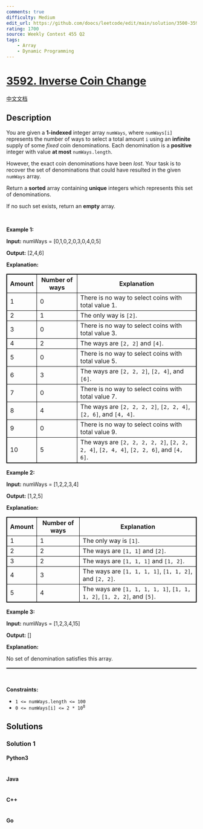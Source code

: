 ```yaml
---
comments: true
difficulty: Medium
edit_url: https://github.com/doocs/leetcode/edit/main/solution/3500-3599/3592.Inverse%20Coin%20Change/README_EN.md
rating: 1700
source: Weekly Contest 455 Q2
tags:
    - Array
    - Dynamic Programming
---
```


<!-- problem:start -->

# [3592. Inverse Coin Change](https://leetcode.com/problems/inverse-coin-change)

[中文文档](/solution/3500-3599/3592.Inverse%20Coin%20Change/README.md)

## Description

<!-- description:start -->

<p>You are given a <strong>1-indexed</strong> integer array <code>numWays</code>, where <code>numWays[i]</code> represents the number of ways to select a total amount <code>i</code> using an <strong>infinite</strong> supply of some <em>fixed</em> coin denominations. Each denomination is a <strong>positive</strong> integer with value <strong>at most</strong> <code>numWays.length</code>.</p>

<p>However, the exact coin denominations have been <em>lost</em>. Your task is to recover the set of denominations that could have resulted in the given <code>numWays</code> array.</p>

<p>Return a <strong>sorted</strong> array containing <strong>unique</strong> integers which represents this set of denominations.</p>

<p>If no such set exists, return an <strong>empty</strong> array.</p>

<p>&nbsp;</p>
<p><strong class="example">Example 1:</strong></p>

<div class="example-block">
<p><strong>Input:</strong> <span class="example-io">numWays = [0,1,0,2,0,3,0,4,0,5]</span></p>

<p><strong>Output:</strong> <span class="example-io">[2,4,6]</span></p>

<p><strong>Explanation:</strong></p>

<table style="border: 1px solid black;">
	<tbody>
		<tr>
			<th style="border: 1px solid black;">Amount</th>
			<th style="border: 1px solid black;">Number of ways</th>
			<th style="border: 1px solid black;">Explanation</th>
		</tr>
		<tr>
			<td style="border: 1px solid black;">1</td>
			<td style="border: 1px solid black;">0</td>
			<td style="border: 1px solid black;">There is no way to select coins with total value 1.</td>
		</tr>
		<tr>
			<td style="border: 1px solid black;">2</td>
			<td style="border: 1px solid black;">1</td>
			<td style="border: 1px solid black;">The only way is <code>[2]</code>.</td>
		</tr>
		<tr>
			<td style="border: 1px solid black;">3</td>
			<td style="border: 1px solid black;">0</td>
			<td style="border: 1px solid black;">There is no way to select coins with total value 3.</td>
		</tr>
		<tr>
			<td style="border: 1px solid black;">4</td>
			<td style="border: 1px solid black;">2</td>
			<td style="border: 1px solid black;">The ways are <code>[2, 2]</code> and <code>[4]</code>.</td>
		</tr>
		<tr>
			<td style="border: 1px solid black;">5</td>
			<td style="border: 1px solid black;">0</td>
			<td style="border: 1px solid black;">There is no way to select coins with total value 5.</td>
		</tr>
		<tr>
			<td style="border: 1px solid black;">6</td>
			<td style="border: 1px solid black;">3</td>
			<td style="border: 1px solid black;">The ways are <code>[2, 2, 2]</code>, <code>[2, 4]</code>, and <code>[6]</code>.</td>
		</tr>
		<tr>
			<td style="border: 1px solid black;">7</td>
			<td style="border: 1px solid black;">0</td>
			<td style="border: 1px solid black;">There is no way to select coins with total value 7.</td>
		</tr>
		<tr>
			<td style="border: 1px solid black;">8</td>
			<td style="border: 1px solid black;">4</td>
			<td style="border: 1px solid black;">The ways are <code>[2, 2, 2, 2]</code>, <code>[2, 2, 4]</code>, <code>[2, 6]</code>, and <code>[4, 4]</code>.</td>
		</tr>
		<tr>
			<td style="border: 1px solid black;">9</td>
			<td style="border: 1px solid black;">0</td>
			<td style="border: 1px solid black;">There is no way to select coins with total value 9.</td>
		</tr>
		<tr>
			<td style="border: 1px solid black;">10</td>
			<td style="border: 1px solid black;">5</td>
			<td style="border: 1px solid black;">The ways are <code>[2, 2, 2, 2, 2]</code>, <code>[2, 2, 2, 4]</code>, <code>[2, 4, 4]</code>, <code>[2, 2, 6]</code>, and <code>[4, 6]</code>.</td>
		</tr>
	</tbody>
</table>
<strong class="example">Example 2:</strong>

<div class="example-block">
<p><strong>Input:</strong> <span class="example-io">numWays = [1,2,2,3,4]</span></p>

<p><strong>Output:</strong> <span class="example-io">[1,2,5]</span></p>

<p><strong>Explanation:</strong></p>

<table style="border: 1px solid black;">
	<tbody>
		<tr>
			<th style="border: 1px solid black;">Amount</th>
			<th style="border: 1px solid black;">Number of ways</th>
			<th style="border: 1px solid black;">Explanation</th>
		</tr>
		<tr>
			<td style="border: 1px solid black;">1</td>
			<td style="border: 1px solid black;">1</td>
			<td style="border: 1px solid black;">The only way is <code>[1]</code>.</td>
		</tr>
		<tr>
			<td style="border: 1px solid black;">2</td>
			<td style="border: 1px solid black;">2</td>
			<td style="border: 1px solid black;">The ways are <code>[1, 1]</code> and <code>[2]</code>.</td>
		</tr>
		<tr>
			<td style="border: 1px solid black;">3</td>
			<td style="border: 1px solid black;">2</td>
			<td style="border: 1px solid black;">The ways are <code>[1, 1, 1]</code> and <code>[1, 2]</code>.</td>
		</tr>
		<tr>
			<td style="border: 1px solid black;">4</td>
			<td style="border: 1px solid black;">3</td>
			<td style="border: 1px solid black;">The ways are <code>[1, 1, 1, 1]</code>, <code>[1, 1, 2]</code>, and <code>[2, 2]</code>.</td>
		</tr>
		<tr>
			<td style="border: 1px solid black;">5</td>
			<td style="border: 1px solid black;">4</td>
			<td style="border: 1px solid black;">The ways are <code>[1, 1, 1, 1, 1]</code>, <code>[1, 1, 1, 2]</code>, <code>[1, 2, 2]</code>, and <code>[5]</code>.</td>
		</tr>
	</tbody>
</table>
</div>

<p><strong class="example">Example 3:</strong></p>

<div class="example-block">
<p><strong>Input:</strong> <span class="example-io">numWays = [1,2,3,4,15]</span></p>

<p><strong>Output:</strong> <span class="example-io">[]</span></p>

<p><strong>Explanation:</strong></p>

<p>No set of denomination satisfies this array.</p>
</div>

<table style="border: 1px solid black;">
</table>
</div>

<p>&nbsp;</p>
<p><strong>Constraints:</strong></p>

<ul>
	<li><code>1 &lt;= numWays.length &lt;= 100</code></li>
	<li><code>0 &lt;= numWays[i] &lt;= 2 * 10<sup>8</sup></code></li>
</ul>

<!-- description:end -->

## Solutions

<!-- solution:start -->

### Solution 1

<!-- tabs:start -->

#### Python3

```python

```

#### Java

```java

```

#### C++

```cpp

```

#### Go

```go

```

<!-- tabs:end -->

<!-- solution:end -->

<!-- problem:end -->
